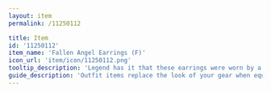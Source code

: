```yaml
---
layout: item
permalink: /11250112

title: Item
id: '11250112'
item_name: 'Fallen Angel Earrings (F)'
icon_url: 'item/icon/11250112.png'
tooltip_description: 'Legend has it that these earrings were worn by a fallen angel.'
guide_description: 'Outfit items replace the look of your gear when equipped.'
---
```

